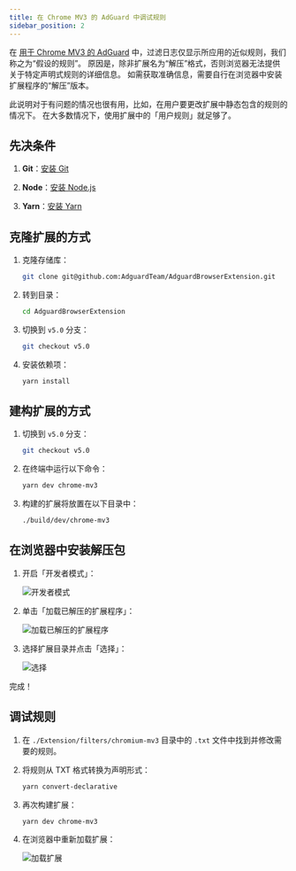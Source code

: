 ```yaml
---
title: 在 Chrome MV3 的 AdGuard 中调试规则
sidebar_position: 2
---
```


在 [用于 Chrome MV3 的 AdGuard](/adguard-browser-extension/mv3-version) 中，过滤日志仅显示所应用的近似规则，我们称之为“假设的规则”。 原因是，除非扩展名为“解压”格式，否则浏览器无法提供关于特定声明式规则的详细信息。 如需获取准确信息，需要自行在浏览器中安装扩展程序的“解压”版本。

此说明对于有问题的情况也很有用，比如，在用户要更改扩展中静态包含的规则的情况下。 在大多数情况下，使用扩展中的「用户规则」就足够了。

## 先决条件

1. **Git**：[安装 Git](https://git-scm.com/book/en/v2/Getting-Started-Installing-Git)

2. **Node**：[安装 Node.js](https://nodejs.org/en/download/package-manager)

3. **Yarn**：[安装 Yarn](https://classic.yarnpkg.com/lang/en/docs/install)

## 克隆扩展的方式

1. 克隆存储库：

    ```bash
    git clone git@github.com:AdguardTeam/AdguardBrowserExtension.git
    ```

2. 转到目录：

    ```bash
    cd AdguardBrowserExtension
    ```

3. 切换到 `v5.0` 分支：

    ```bash
    git checkout v5.0
    ```

4. 安装依赖项：

    ```bash
    yarn install
    ```

## 建构扩展的方式

1. 切换到 `v5.0` 分支：

    ```bash
    git checkout v5.0
    ```

2. 在终端中运行以下命令：

    ```bash
    yarn dev chrome-mv3
    ```

3. 构建的扩展将放置在以下目录中：

    ```bash
    ./build/dev/chrome-mv3
    ```

## 在浏览器中安装解压包

1. 开启「开发者模式」：

    ![开发者模式](https://cdn.adtidy.org/content/Kb/ad_blocker/browser_extension/developer_mode.png)

2. 单击「加载已解压的扩展程序」：

    ![加载已解压的扩展程序](https://cdn.adtidy.org/content/Kb/ad_blocker/browser_extension/load_unpacked.png)

3. 选择扩展目录并点击「选择」：

    ![选择](https://cdn.adtidy.org/content/Kb/ad_blocker/browser_extension/select.png)

完成！

## 调试规则

1. 在 `./Extension/filters/chromium-mv3` 目录中的 `.txt` 文件中找到并修改需要的规则。

2. 将规则从 TXT 格式转换为声明形式：

    ```bash
    yarn convert-declarative
    ```

3. 再次构建扩展：

    ```bash
    yarn dev chrome-mv3
    ```

4. 在浏览器中重新加载扩展：

    ![加载扩展](https://cdn.adtidy.org/content/Kb/ad_blocker/browser_extension/reload_extension.png)
